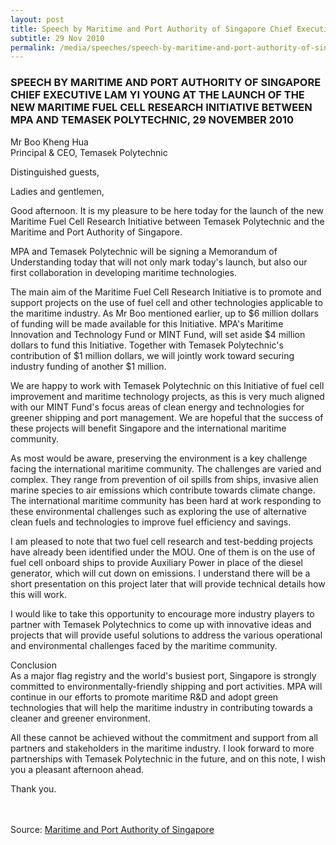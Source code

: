 ```yaml
---
layout: post
title: Speech by Maritime and Port Authority of Singapore Chief Executive Lam Yi Young at the Launch of the New Maritime Fuel Cell Research Initiative Between MPA and Temasek Polytechnic
subtitle: 29 Nov 2010
permalink: /media/speeches/speech-by-maritime-and-port-authority-of-singapore-chief-executive-lam-yi-young-at-the-launch-of-the-new-maritime-fuel-cell-research-initiative-29-november-2010
---
```


### SPEECH BY MARITIME AND PORT AUTHORITY OF SINGAPORE CHIEF EXECUTIVE LAM YI YOUNG AT THE LAUNCH OF THE NEW MARITIME FUEL CELL RESEARCH INITIATIVE BETWEEN MPA AND TEMASEK POLYTECHNIC, 29 NOVEMBER 2010

Mr Boo Kheng Hua  
Principal & CEO, Temasek Polytechnic

Distinguished guests,

Ladies and gentlemen,

Good afternoon. It is my pleasure to be here today for the launch of the new Maritime Fuel Cell Research Initiative between Temasek Polytechnic and the Maritime and Port Authority of Singapore.

MPA and Temasek Polytechnic will be signing a Memorandum of Understanding today that will not only mark today's launch, but also our first collaboration in developing maritime technologies.

The main aim of the Maritime Fuel Cell Research Initiative is to promote and support projects on the use of fuel cell and other technologies applicable to the maritime industry. As Mr Boo mentioned earlier, up to $6 million dollars of funding will be made available for this Initiative. MPA's Maritime Innovation and Technology Fund or MINT Fund, will set aside $4 million dollars to fund this Initiative. Together with Temasek Polytechnic's contribution of $1 million dollars, we will jointly work toward securing industry funding of another $1 million.

We are happy to work with Temasek Polytechnic on this Initiative of fuel cell improvement and maritime technology projects, as this is very much aligned with our MINT Fund's focus areas of clean energy and technologies for greener shipping and port management. We are hopeful that the success of these projects will benefit Singapore and the international maritime community.

As most would be aware, preserving the environment is a key challenge facing the international maritime community. The challenges are varied and complex. They range from prevention of oil spills from ships, invasive alien marine species to air emissions which contribute towards climate change. The international maritime community has been hard at work responding to these environmental challenges such as exploring the use of alternative clean fuels and technologies to improve fuel efficiency and savings.

I am pleased to note that two fuel cell research and test-bedding projects have already been identified under the MOU. One of them is on the use of fuel cell onboard ships to provide Auxiliary Power in place of the diesel generator, which will cut down on emissions. I understand there will be a short presentation on this project later that will provide technical details how this will work.

I would like to take this opportunity to encourage more industry players to partner with Temasek Polytechnics to come up with innovative ideas and projects that will provide useful solutions to address the various operational and environmental challenges faced by the maritime community.

Conclusion  
As a major flag registry and the world's busiest port, Singapore is strongly committed to environmentally-friendly shipping and port activities. MPA will continue in our efforts to promote maritime R&D and adopt green technologies that will help the maritime industry in contributing towards a cleaner and greener environment.

All these cannot be achieved without the commitment and support from all partners and stakeholders in the maritime industry. I look forward to more partnerships with Temasek Polytechnic in the future, and on this note, I wish you a pleasant afternoon ahead.

Thank you.
<br><br><br>


Source: [<a href="https://www.mpa.gov.sg/web/portal/home/media-centre/news-releases/speeches/detail/ea51dfba-7082-4b16-a181-9744f05a1f4f" target="_blank">Maritime and Port Authority of Singapore</a>](https://www.mpa.gov.sg/web/portal/home/media-centre/news-releases/speeches/detail/ea51dfba-7082-4b16-a181-9744f05a1f4f)
